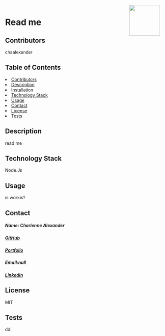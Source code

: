 
<img align="right" width="100" height="100" src="https://avatars1.githubusercontent.com/u/59755481?v=4">
<h1>Read me</h1> 
<h2 id="contributors"> Contributors </h2>
<p>chaalexander</p> 
<h2> Table of Contents </h2>
<li><a href="#contributors">Contributors</a></li>   
<li><a href="#description">Description</a></li>  
<li><a href="#installation">Installation</a></li> 
<li><a href="#tech">Technology Stack</a></li> 
<li><a href="#usage">Usage</a></li> 
<li><a href="#contact">Contact</a></li> 
<li><a href="#license">License</a></li> 
<li><a href="#tests">Tests</a></li> 
<h2 id="description"> Description </h2>
<p>read me</p>   
<h2 id="installation> Installation </h2>
<p>badge</p>          
<h2 id="tech"> Technology Stack </h2>          
<p>Node.Js</p>          
<h2 id="usage"> Usage </h2>
<p>is workis?</p>   
<h2 id="contact"> Contact </h2>         
<h5> Name: Charlenne Alexander</h5>       
<h5><a href= "https://github.com/chaalexander">GitHub</a></h5>    
<h5><a href= "ddd">Portfolio</a></h5>  
<h5>Email:null</h5>       
<h5><a href= "https://www.linkedin.com/in/cha-alexander">LinkedIn</a></h5>    
<h2 id="license"> License</h2>
<p>MIT</p>        
<h2 id="tests">Tests</h2>
<p>dd</p>